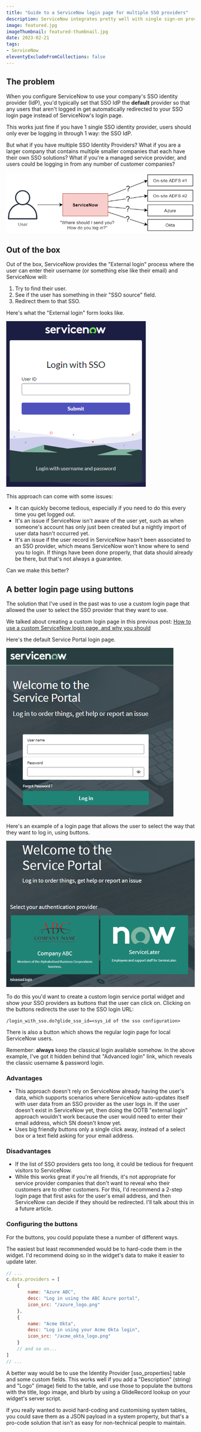 ```yaml
---
title: "Guide to a ServiceNow login page for multiple SSO providers"
description: ServiceNow integrates pretty well with single sign-on providers like Azure, Okta, and ADFS, but things get difficult when you need to support multiple SSO's. Here's how to do a login page that allows users to choose which SSO provider they want to login through.
image: featured.jpg
imageThumbnail: featured-thumbnail.jpg
date: 2023-02-21
tags:
- ServiceNow
eleventyExcludeFromCollections: false
---
```


## The problem
When you configure ServiceNow to use your company's SSO identity provider (IdP), you'd typically set that SSO IdP the **default** provider so that any users that aren't logged in get automatically redirected to your SSO login page instead of ServiceNow's login page.

This works just fine if you have 1 single SSO identity provider, users should only ever be logging in through 1 way: the SSO IdP.

But what if you have multiple SSO Identity Providers?
What if you are a larger company that contains multiple smaller companies that each have their own SSO solutions?
What if you're a managed service provider, and users could be logging in from any number of customer companies?

[![Login confusion](login-confusion-diagram.png)](login-confusion-diagram.png)

## Out of the box
Out of the box, ServiceNow provides the "External login" process where the user can enter their username (or something else like their email) and ServiceNow will:
1. Try to find their user.
2. See if the user has something in their "SSO source" field.
3. Redirect them to that SSO.

Here's what the "External login" form looks like.

[![ServiceNow external login form](sn-login-locate-sso.png)](sn-login-locate-sso.png)

This approach can come with some issues:
* It can quickly become tedious, especially if you need to do this every time you get logged out.
* It's an issue if ServiceNow isn't aware of the user yet, such as when someone's account has only just been created but a nightly import of user data hasn't occurred yet.
* It's an issue if the user record in ServiceNow hasn't been associated to an SSO provider, which means ServiceNow won't know where to send you to login. If things have been done properly, that data should already be there, but that's not always a guarantee.

Can we make this better?

## A better login page using buttons
The solution that I've used in the past was to use a custom login page that allowed the user to select the SSO provider that they want to use.

We talked about creating a custom login page in this previous post:
[How to use a custom ServiceNow login page, and why you should](/posts/2022-11-09-custom-login-page)

Here's the default Service Portal login page.

[![Default login page](sn-login-default.png)](sn-login-default.png)

Here's an example of a login page that allows the user to select the way that they want to log in, using buttons.

[![Login page with SSO selection buttons](sn-login-sso-buttons.png)](sn-login-sso-buttons.png)

To do this you'd want to create a custom login service portal widget and show your SSO providers as buttons that the user can click on. Clicking on the buttons redirects the user to the SSO login URL:
```
/login_with_sso.do?glide_sso_id=<sys_id of the sso configuration>
```

There is also a button which shows the regular login page for local ServiceNow users.

Remember: **always** keep the classical login available somehow. In the above example, I've got it hidden behind that "Advanced login" link, which reveals the classic username & password login.

### Advantages
* This approach doesn't rely on ServiceNow already having the user's data, which supports scenarios where ServiceNow auto-updates itself with user data from an SSO provider as the user logs in. If the user doesn't exist in ServiceNow yet, then doing the OOTB "external login" approach wouldn't work because the user would need to enter their email address, which SN doesn't know yet.
* Uses big friendly buttons only a single click away, instead of a select box or a text field asking for your email address.

### Disadvantages
* If the list of SSO providers gets too long, it could be tedious for frequent visitors to ServiceNow.
* While this works great if you're all friends, it's not appropriate for service provider companies that don't want to reveal who their customers are to other customers. For this, I'd recommend a 2-step login page that first asks for the user's email address, and then ServiceNow can decide if they should be redirected. I'll talk about this in a future article.

### Configuring the buttons
For the buttons, you could populate these a number of different ways.

The easiest but least recommended would be to hard-code them in the widget. I'd recommend doing so in the widget's data to make it easier to update later.

```js
// ...
c.data.providers = [
    {
        name: "Azure ABC",
        desc: "Log in using the ABC Azure portal",
        icon_src: "/azure_logo.png"
    },
    {
        name: "Acme Okta",
        desc: "Log in using your Acme Okta login",
        icon_src: "/acme_okta_logo.png"
    }
    // and so on...
]
// ...
```

A better way would be to use the Identity Provider [sso_properties] table and some custom fields. This works well if you add a "Description" (string) and "Logo" (image) field to the table, and use those to populate the buttons with the title, logo image, and blurb by using a GlideRecord lookup on your widget's server script.

If you really wanted to avoid hard-coding and customising system tables, you could save them as a JSON payload in a system property, but that's a pro-code solution that isn't as easy for non-technical people to maintain.